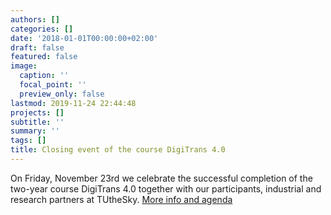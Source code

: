 ```yaml
---
authors: []
categories: []
date: '2018-01-01T00:00:00+02:00'
draft: false
featured: false
image:
  caption: ''
  focal_point: ''
  preview_only: false
lastmod: 2019-11-24 22:44:48
projects: []
subtitle: ''
summary: ''
tags: []
title: Closing event of the course DigiTrans 4.0
---
```


On Friday, November 23rd we celebrate the successful completion of the two-year course DigiTrans 4.0 together with our 
participants, industrial and research partners at TUtheSky. [More info and agenda](https://www.digitrans.at/?page_id=543)
